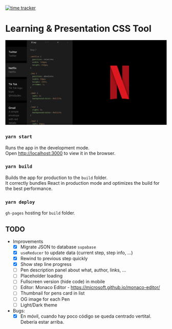 [![time tracker](https://wakatime.com/badge/github/manumorante/css.learn.svg)](https://wakatime.com/badge/github/manumorante/css.learn)

# Learning & Presentation CSS Tool

![](public/csspen_og.png)

### `yarn start`

Runs the app in the development mode.<br />
Open [http://localhost:3000](http://localhost:3000) to view it in the browser.

### `yarn build`

Builds the app for production to the `build` folder.<br />
It correctly bundles React in production mode and optimizes the build for the best performance.

### `yarn deploy`

`gh-pages` hosting for `build` folder.

## TODO

- Improvements
  - [x] Migrate JSON to database `supabase`
  - [x] `useReducer` to update data (current step, step info, ...)
  - [x] Rewind to previous step quickly
  - [x] Show step line progress
  - [ ] Pen description panel about what, author, links, ...
  - [ ] Placeholder loading
  - [ ] Fullscreen version (hide code) in mobile
  - [ ] Editor: Monaco Editor - https://microsoft.github.io/monaco-editor/
  - [ ] Thumbnail for pens card in list
  - [ ] OG image for each Pen
  - [ ] Light/Dark theme
- Bugs:
  - [x] En móvil, cuando hay poco código se queda centrado vertital. Debería estar arriba.
